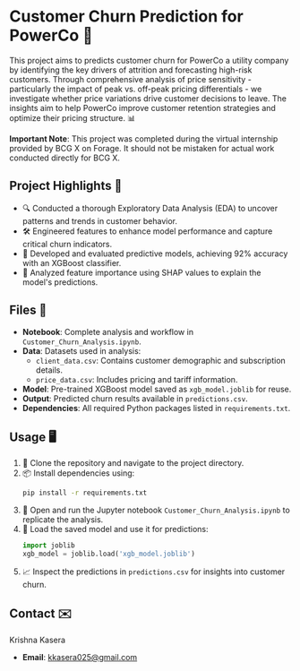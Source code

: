# Customer Churn Prediction for PowerCo 🚀

This project aims to  predicts customer churn for PowerCo a utility company by identifying the key drivers of attrition and forecasting high-risk customers. Through comprehensive analysis of price sensitivity - particularly the impact of peak vs. off-peak pricing differentials - we investigate whether price variations drive customer decisions to leave. The insights aim to help PowerCo improve customer retention strategies and optimize their pricing structure. 📊

**Important Note**: This project was completed during the virtual internship provided by BCG X on Forage. It should not be mistaken for actual work conducted directly for BCG X.

## Project Highlights 🌟
- 🔍 Conducted a thorough Exploratory Data Analysis (EDA) to uncover patterns and trends in customer behavior.
- 🛠️ Engineered features to enhance model performance and capture critical churn indicators.
- 🤖 Developed and evaluated predictive models, achieving 92% accuracy with an XGBoost classifier.
- 🧠 Analyzed feature importance using SHAP values to explain the model's predictions.

## Files 📂
- **Notebook**: Complete analysis and workflow in `Customer_Churn_Analysis.ipynb`.
- **Data**: Datasets used in analysis:
  - `client_data.csv`: Contains customer demographic and subscription details.
  - `price_data.csv`: Includes pricing and tariff information.
- **Model**: Pre-trained XGBoost model saved as `xgb_model.joblib` for reuse.
- **Output**: Predicted churn results available in `predictions.csv`.
- **Dependencies**: All required Python packages listed in `requirements.txt`.

## Usage 🖥️
1. 🔗 Clone the repository and navigate to the project directory.
2. 📦 Install dependencies using:
   ```bash
   pip install -r requirements.txt
   ```
3. 📓 Open and run the Jupyter notebook `Customer_Churn_Analysis.ipynb` to replicate the analysis.
4. 📁 Load the saved model and use it for predictions:
   ```python
   import joblib
   xgb_model = joblib.load('xgb_model.joblib')
   ```
5. 📈 Inspect the predictions in `predictions.csv` for insights into customer churn.

## Contact ✉️
Krishna Kasera
- **Email**: kkasera025@gmail.com
